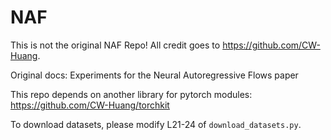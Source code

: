 # NAF
This is not the original NAF Repo! All credit goes to https://github.com/CW-Huang.


Original docs:
Experiments for the Neural Autoregressive Flows paper

This repo depends on another library for pytorch modules: https://github.com/CW-Huang/torchkit

To download datasets, please modify L21-24 of `download_datasets.py`. 
